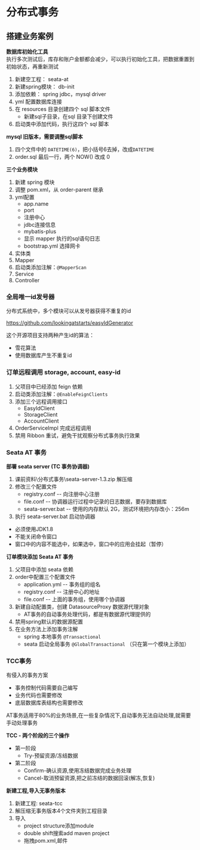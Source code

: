 # 分布式事务

## 搭建业务案例

**数据库初始化工具**  
执行多次测试后，库存和账户金额都会减少，可以执行初始化工具，把数据重置到初始状态，再重新测试

1. 新建空工程： seata-at
2. 新建spring模块： db-init
3. 添加依赖： spring jdbc，mysql driver
4. yml 配置数据库连接
5. 在 resources 目录创建四个 sql 脚本文件
    - 新建sql子目录，在sql 目录下创建文件
6. 启动类中添加代码，执行这四个 sql 脚本

**mysql 旧版本，需要调整sql脚本**

1. 四个文件中的 `DATETIME(6)`，把小括号6去掉，改成`DATETIME`
2. order.sql 最后一行，两个 NOW() 改成 0

**三个业务模块**

1. 新建 spring 模块
2. 调整 pom.xml，从 order-parent 继承
3. yml配置
    - app.name
    - port
    - 注册中心
    - jdbc连接信息
    - mybatis-plus
    - 显示 mapper 执行的sql语句日志
    - bootstrap.yml 选择网卡
4. 实体类
5. Mapper
6. 启动类添加注解：`@MapperScan`
7. Service
8. Controller

### 全局唯一id发号器

分布式系统中，多个模块可以从发号器获得不重复的id

https://github.com/lookingatstarts/easyIdGenerator

这个开源项目支持两种产生id的算法：

- 雪花算法
- 使用数据库产生不重复id

### 订单远程调用 storage, account, easy-id

1. 父项目中已经添加 feign 依赖
2. 启动类添加注解：`@EnableFeignClients`
3. 添加三个远程调用接口
    - EasyIdClient
    - StorageClient
    - AccountClient
4. OrderServiceImpl 完成远程调用
5. 禁用 Ribbon 重试，避免干扰观察分布式事务执行效果

### Seata AT 事务

**部署 seata server (TC 事务协调器)**

1. 课前资料\分布式事务\seata-server-1.3.zip 解压缩
2. 修改三个配置文件
    - registry.conf -- 向注册中心注册
    - file.conf -- 协调器运行过程中记录的日志数据，要存到数据库
    - seata-server.bat -- 使用的内存默认 2G，测试环境把内存改小：256m
3. 执行 seata-server.bat 启动协调器

- 必须使用JDK1.8
- 不能关闭命令窗口
- 窗口中的内容不能选中，如果选中，窗口中的应用会挂起（暂停）

**订单模块添加 Seata AT 事务**

1. 父项目中添加 seata 依赖
2. order中配置三个配置文件
    - application.yml -- 事务组的组名
    - registry.conf -- 注册中心的地址
    - file.conf -- 上面的事务组，使用哪个协调器
3. 新建自动配置类，创建 DatasourceProxy 数据源代理对象
    - AT事务的自动事务处理代码，都是有数据源代理提供的
4. 禁用spring默认的数据源配置
5. 在业务方法上添加事务注解
    - spring 本地事务 `@Transactional`
    - seata 启动全局事务 `@GlobalTransactional` （只在第一个模块上添加）

### TCC事务

有侵入的事务方案

- 事务控制代码需要自己编写
- 业务代码也需要修改
- 底层数据库表结构也需要修改

AT事务适用于80%的业务场景,在一些复杂情况下,自动事务无法自动处理,就需要手动处理事务

**TCC - 两个阶段的三个操作**

- 第一阶段
    - Try-预留资源/冻结数据
- 第二阶段
    - Confirm-确认资源,使用冻结数据完成业务处理
    - Cancel-取消预留资源,把之前冻结的数据回滚(解冻,恢复)
   
**新建工程,导入无事务版本**
1. 新建工程: seata-tcc
2. 解压缩无事务版本4个文件夹到工程目录
3. 导入
   - project structure添加module
   - double shift搜索add maven project
   - 拖拽pom.xml,邮件
